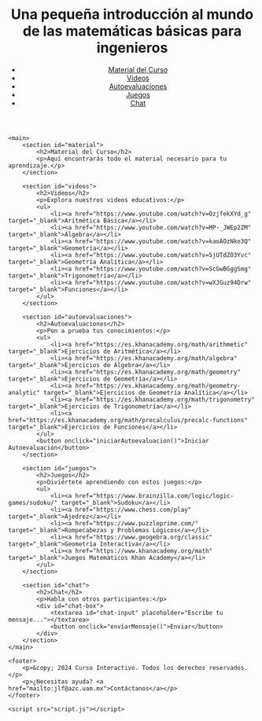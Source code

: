 <!DOCTYPE html>
<html lang="es">
<head>
    <meta charset="UTF-8">
    <meta name="viewport" content="width=device-width, initial-scale=1.0">
    <title>Una pequeña introducción al mundo de las matemáticas básicas para ingenieros</title>
    <link rel="stylesheet" href="styles.css">
</head>
<body style="background-image: url('https://www.uam.mx/img/azcapotzalco_rojo_blanco.jpg'); background-size: cover; background-repeat: no-repeat; background-attachment: fixed;">
    <header>
        <h1>Una pequeña introducción al mundo de las matemáticas básicas para ingenieros</h1>
        <nav>
            <ul>
                <li><a href="#material">Material del Curso</a></li>
                <li><a href="#videos">Videos</a></li>
                <li><a href="#autoevaluaciones">Autoevaluaciones</a></li>
                <li><a href="#juegos">Juegos</a></li>
                <li><a href="#chat">Chat</a></li>
            </ul>
        </nav>
    </header>

    <main>
        <section id="material">
            <h2>Material del Curso</h2>
            <p>Aquí encontrarás todo el material necesario para tu aprendizaje.</p>
        </section>

        <section id="videos">
            <h2>Videos</h2>
            <p>Explora nuestros videos educativos:</p>
            <ul>
                <li><a href="https://www.youtube.com/watch?v=OzjfekXYd_g" target="_blank">Aritmética Básica</a></li>
                <li><a href="https://www.youtube.com/watch?v=MP-_JWEp2ZM" target="_blank">Álgebra</a></li>
                <li><a href="https://www.youtube.com/watch?v=kaoAOzNke3Q" target="_blank">Geometría</a></li>
                <li><a href="https://www.youtube.com/watch?v=5jUTdZO3Yvc" target="_blank">Geometría Analítica</a></li>
                <li><a href="https://www.youtube.com/watch?v=ScGwBGggSmg" target="_blank">Trigonometría</a></li>
                <li><a href="https://www.youtube.com/watch?v=wXJGuz94Drw" target="_blank">Funciones</a></li>
            </ul>
        </section>

        <section id="autoevaluaciones">
            <h2>Autoevaluaciones</h2>
            <p>Pon a prueba tus conocimientos:</p>
            <ul>
                <li><a href="https://es.khanacademy.org/math/arithmetic" target="_blank">Ejercicios de Aritmética</a></li>
                <li><a href="https://es.khanacademy.org/math/algebra" target="_blank">Ejercicios de Álgebra</a></li>
                <li><a href="https://es.khanacademy.org/math/geometry" target="_blank">Ejercicios de Geometría</a></li>
                <li><a href="https://es.khanacademy.org/math/geometry-analytic" target="_blank">Ejercicios de Geometría Analítica</a></li>
                <li><a href="https://es.khanacademy.org/math/trigonometry" target="_blank">Ejercicios de Trigonometría</a></li>
                <li><a href="https://es.khanacademy.org/math/precalculus/precalc-functions" target="_blank">Ejercicios de Funciones</a></li>
            </ul>
            <button onclick="iniciarAutoevaluacion()">Iniciar Autoevaluación</button>
        </section>

        <section id="juegos">
            <h2>Juegos</h2>
            <p>Diviértete aprendiendo con estos juegos:</p>
            <ul>
                <li><a href="https://www.brainzilla.com/logic/logic-games/sudoku/" target="_blank">Sudoku</a></li>
                <li><a href="https://www.chess.com/play" target="_blank">Ajedrez</a></li>
                <li><a href="https://www.puzzleprime.com/" target="_blank">Rompecabezas y Problemas Lógicos</a></li>
                <li><a href="https://www.geogebra.org/classic" target="_blank">Geometría Interactiva</a></li>
                <li><a href="https://www.khanacademy.org/math" target="_blank">Juegos Matemáticos Khan Academy</a></li>
            </ul>
        </section>

        <section id="chat">
            <h2>Chat</h2>
            <p>Habla con otros participantes:</p>
            <div id="chat-box">
                <textarea id="chat-input" placeholder="Escribe tu mensaje..."></textarea>
                <button onclick="enviarMensaje()">Enviar</button>
            </div>
        </section>
    </main>

    <footer>
        <p>&copy; 2024 Curso Interactivo. Todos los derechos reservados.</p>
        <p>¿Necesitas ayuda? <a href="mailto:jlf@azc.uam.mx">Contáctanos</a></p>
    </footer>

    <script src="script.js"></script>
</body>
</html>
